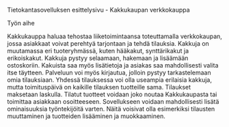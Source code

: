 Tietokantasovelluksen esittelysivu - Kakkukaupan verkkokauppa


Työn aihe

Kakkukauppa haluaa tehostaa liiketoimintaansa toteuttamalla verkkokaupan, jossa asiakkaat voivat perehtyä tarjontaan ja tehdä tilauksia. Kakkuja on muutamassa eri tuoteryhmässä, kuten hääkakut, synttärikakut ja erikoiskakut. Kakkuja pystyy selaamaan, hakemaan ja lisäämään ostoskoriin. Kakuista saa myös lisätietoja ja asiakas saa mahdollisesti valita itse täytteen. Palveluun voi myös kirjautua, jolloin pystyy tarkastelemaan omia tilauksiaan. Yhdessä tilauksessa voi olla useampia erilaisia kakkuja, mutta toimituspäivä on kaikille tilauksen tuotteille sama. Tilaukset maksetaan laskulla. Tilatut tuotteet voidaan joko noutaa Kakkukaupasta tai toimittaa asiakkaan osoitteeseen. Sovellukseen voidaan mahdollisesti lisätä ominaisuuksia työntekijöitä varten. Näitä voisivat olla esimerkiksi tilausten muuttaminen ja tuotteiden lisääminen ja muokkaaminen.
